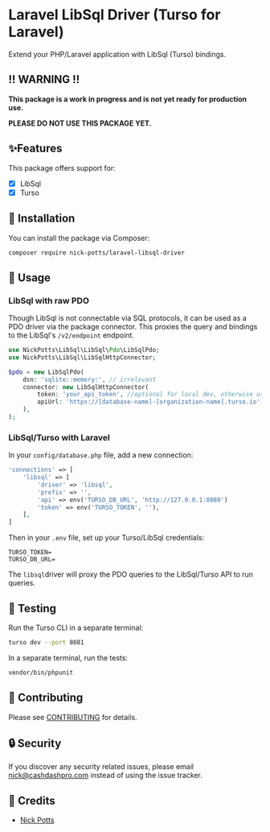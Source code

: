 # Laravel LibSql Driver (Turso for Laravel)

Extend your PHP/Laravel application with LibSql (Turso) bindings.

## !! WARNING !!

**This package is a work in progress and is not yet ready for production use.**

**PLEASE DO NOT USE THIS PACKAGE YET.**

## ✨Features

This package offers support for:

- [x] LibSql
- [x] Turso

## 🚀 Installation

You can install the package via Composer:

```bash
composer require nick-potts/laravel-libsql-driver
```

## 🙌 Usage

### LibSql with raw PDO

Though LibSql is not connectable via SQL protocols, it can be used as a PDO driver via the package connector. This
proxies the query and bindings to the LibSql's `/v2/endpoint` endpoint.

```php
use NickPotts\LibSql\LibSql\Pdo\LibSqlPdo;
use NickPotts\LibSql\LibSqlHttpConnector;

$pdo = new LibSqlPdo(
    dsn: 'sqlite::memory:', // irrelevant
    connector: new LibSqlHttpConnector(
        token: 'your_api_token', //optional for local dev, otherwise use your Turso/LibSql token
        apiUrl: 'https://[database-name]-[organization-name].turso.io', // as shown by the Turso UI
    ),
);
```

### LibSql/Turso with Laravel

In your `config/database.php` file, add a new connection:

```php
'connections' => [
    'libsql' => [
        'driver' => 'libsql',
        'prefix' => '',
        'api' => env('TURSO_DB_URL', 'http://127.0.0.1:8080')
        'token' => env('TURSO_TOKEN', ''),
    ],
]
```

Then in your `.env` file, set up your Turso/LibSql credentials:

```
TURSO_TOKEN=
TURSO_DB_URL=
```

The `libsql`driver will proxy the PDO queries to the LibSql/Turso API to run queries.

## 🐛 Testing

Run the Turso CLI in a separate terminal:

```bash
turso dev --port 8081
```

In a separate terminal, run the tests:

``` bash
vendor/bin/phpunit
```

## 🤝 Contributing

Please see [CONTRIBUTING](CONTRIBUTING.md) for details.

## 🔒 Security

If you discover any security related issues, please email <nick@cashdashpro.com> instead of using the issue tracker.

## 🎉 Credits

- [Nick Potts](https://github.com/nick-potts)
